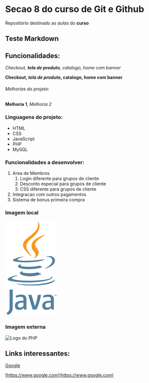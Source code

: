 # Secao 8 do curso de Git e Github

Repositório destinado as *aulas* do **curso**

## Teste Markdown
## Funcionalidades:

_Checkout, **tela de produto**, catalogo, home com banner_

**Checkout, _tela de produto_, catalogo, home com banner**

###### Melhorias do projeto:

__Melhoria 1__, _Melhoria 2_

### Linguagens do projeto:

* HTML
* CSS
* JavaScript
* PHP
* MySQL

### Funcionalidades a desenvolver:

1. Area de Membros
    1. Login diferente para grupos de cliente
    2. Desconto especial para grupos de cliente
    3. CSS diferente para grupos de cliente
2. Integracao com outros pagamentos
3. Sistema de bonus primeira compra

### Imagem local

![Logo do Java](img/java.png)

### Imagem externa

![Logo do PHP](https://upload.wikimedia.org/wikipedia/commons/2/27/PHP-logo.svg)

## Links interessantes:

[Google](https://www.google.com)

[https://www.google.com](https://www.google.com)